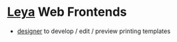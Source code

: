 [Leya](../) Web Frontends
==================

- [designer](./web/designer) to develop / edit / preview printing templates